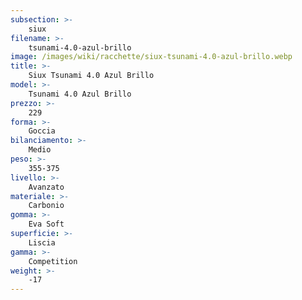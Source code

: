 ```yaml
---
subsection: >-
    siux
filename: >-
    tsunami-4.0-azul-brillo
image: /images/wiki/racchette/siux-tsunami-4.0-azul-brillo.webp
title: >-
    Siux Tsunami 4.0 Azul Brillo
model: >-
    Tsunami 4.0 Azul Brillo
prezzo: >-
    229
forma: >-
    Goccia
bilanciamento: >-
    Medio
peso: >-
    355-375
livello: >-
    Avanzato
materiale: >-
    Carbonio
gomma: >-
    Eva Soft
superficie: >-
    Liscia
gamma: >-
    Competition
weight: >-
    -17
---
```


